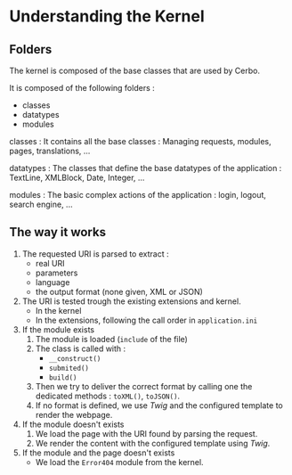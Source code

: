 # Understanding the Kernel

## Folders

The kernel is composed of the base classes that are used by Cerbo.

It is composed of the following folders :

* classes
* datatypes
* modules

classes
:   It contains all the base classes : Managing requests, modules,
    pages, translations, ...

datatypes
:   The classes that define the base datatypes of the application :
    TextLine, XMLBlock, Date, Integer, ...

modules
:   The basic complex actions of the application : login, logout,
    search engine, ...

## The way it works

1. The requested URI is parsed to extract :
    * real URI
    * parameters
    * language
    * the output format (none given, XML or JSON)
2. The URI is tested trough the existing extensions and kernel.
    * In the kernel
    * In the extensions, following the call order in
        `application.ini`
3. If the module exists
    1. The module is loaded (`include` of the file)
    2. The class is called with :
        * `__construct()`
        * `submited()`
        * `build()`
    3. Then we try to deliver the correct format by calling one the
        dedicated methods : `toXML()`, `toJSON()`.
    4. If no format is defined, we use *Twig* and the configured
        template to render the webpage.
4. If the module doesn't exists
    1. We load the page with the URI found by parsing the request.
    2. We render the content with the configured template using
        *Twig*.
5. If the module and the page doesn't exists
    * We load the `Error404` module from the kernel.
